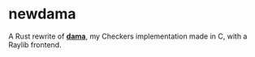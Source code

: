 # newdama
A Rust rewrite of [**dama**](https://github.com/franzageek/dama), my Checkers implementation made in C, with a Raylib frontend.
